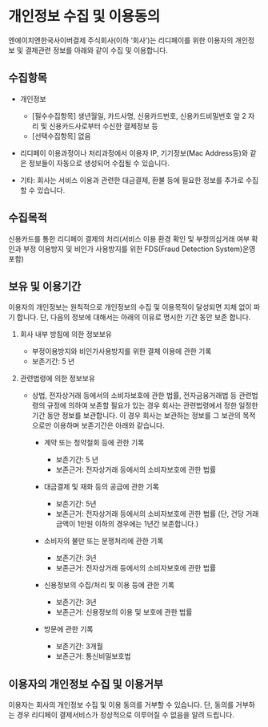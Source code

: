 # 개인정보 수집 및 이용동의

엔에이치엔한국사이버결제 주식회사(이하 ‘회사’)는 리디페이를 위한 이용자의 개인정보 및 결제관련 정보를 아래와 같이 수집 및 이용합니다.

## 수집항목

- 개인정보
  - [필수수집항목] 생년월일, 카드사명, 신용카드번호, 신용카드비밀번호 앞 2 자리 및 신용카드사로부터 수신한 결제정보 등
  - [선택수집항목] 없음

- 리디페이 이용과정이나 처리과정에서 이용자 IP, 기기정보(Mac Address등)와 같은 정보들이 자동으로 생성되어 수집될 수 있습니다.
- 기타: 회사는 서비스 이용과 관련한 대금결제, 환불 등에 필요한 정보를 추가로 수집할 수 있습니다.

## 수집목적

신용카드를 통한 리디페이 결제의 처리(서비스 이용 환경 확인 및 부정의심거래 여부 확인과 부정 이용방지 및 비인가 사용방지를 위한 FDS(Fraud Detection System)운영 포함)

## 보유 및 이용기간

이용자의 개인정보는 원칙적으로 개인정보의 수집 및 이용목적이 달성되면 지체 없이 파기 합니다. 단, 다음의 정보에 대해서는 아래의 이유로 명시한 기간 동안 보존 합니다.

1. 회사 내부 방침에 의한 정보보유
    - 부정이용방지와 비인가사용방지를 위한 결제 이용에 관한 기록
    - 보존기간: 5 년

2. 관련법령에 의한 정보보유

    - 상법, 전자상거래 등에서의 소비자보호에 관한 법률, 전자금융거래법 등 관련법령의 규정에 의하여 보존할 필요가 있는 경우 회사는 관련법령에서 정한 일정한 기간 동안 정보를 보관합니다. 이 경우 회사는 보관하는 정보를 그 보관의 목적으로만 이용하며 보존기간은 아래와 같습니다.

        - 계약 또는 청약철회 등에 관한 기록
            - 보존기간: 5 년
            - 보존근거: 전자상거래 등에서의 소비자보호에 관한 법률

        - 대금결제 및 재화 등의 공급에 관한 기록
            - 보존기간: 5년
            - 보존근거: 전자상거래 등에서의 소비자보호에 관한 법률 (단, 건당 거래 금액이 1만원 이하의 경우에는 1년간 보존합니다.)

        - 소비자의 불만 또는 분쟁처리에 관한 기록
            - 보존기간: 3년
            - 보존근거: 전자상거래 등에서의 소비자보호에 관한 법률

        - 신용정보의 수집/처리 및 이용 등에 관한 기록
            - 보존기간: 3년
            - 보존근거: 신용정보의 이용 및 보호에 관한 법률

        - 방문에 관한 기록
            - 보존기간: 3개월
            - 보존근거: 통신비밀보호법

## 이용자의 개인정보 수집 및 이용거부

이용자는 회사의 개인정보 수집 및 이용 동의를 거부할 수 있습니다. 단, 동의를 거부하는 경우 리디페이 결제서비스가 정상적으로 이루어질 수 없음을 알려 드립니다.
